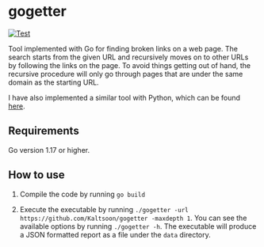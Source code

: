 # gogetter

[![Test](https://github.com/Kaltsoon/gogetter/actions/workflows/test.yml/badge.svg)](https://github.com/Kaltsoon/gogetter/actions/workflows/test.yml)

Tool implemented with Go for finding broken links on a web page. The search starts from the given URL and recursively moves on to other URLs by following the links on the page. To avoid things getting out of hand, the recursive procedure will only go through pages that are under the same domain as the starting URL.

I have also implemented a similar tool with Python, which can be found [here](https://github.com/Kaltsoon/dead-link-checker).

## Requirements

Go version 1.17 or higher.

## How to use

1. Compile the code by running `go build`

2. Execute the executable by running `./gogetter -url https://github.com/Kaltsoon/gogetter -maxdepth 1`. You can see the available options by running `./gogetter -h`. The executable will produce a JSON formatted report as a file under the `data` directory.
